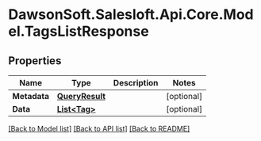 # DawsonSoft.Salesloft.Api.Core.Model.TagsListResponse

## Properties

Name | Type | Description | Notes
------------ | ------------- | ------------- | -------------
**Metadata** | [**QueryResult**](QueryResult.md) |  | [optional] 
**Data** | [**List&lt;Tag&gt;**](Tag.md) |  | [optional] 

[[Back to Model list]](../README.md#documentation-for-models) [[Back to API list]](../README.md#documentation-for-api-endpoints) [[Back to README]](../README.md)

